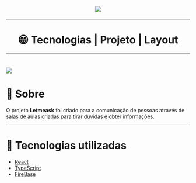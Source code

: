 <h1 align='center'>
<img src='https://ik.imagekit.io/lfal2qxrisl/logo_KqufTlwKWP.svg'/>
</h1>

---

<h1 align='center'>
 😁 Tecnologias | Projeto | Layout
</h1>

---

<h1 height=''>
<img src="https://ik.imagekit.io/lfal2qxrisl/github_3m479qRjVT.png">
</h1>


# 📄 Sobre

O projeto **Letmeask** foi criado para a comunicação de pessoas através de salas de aulas criadas para tirar dúvidas e obter informações.

---
# 🚀 Tecnologias utilizadas

- [React](https://pt-br.reactjs.org/)
- [TypeScript](https://www.typescriptlang.org/)
- [FireBase](https://firebase.google.com/)
